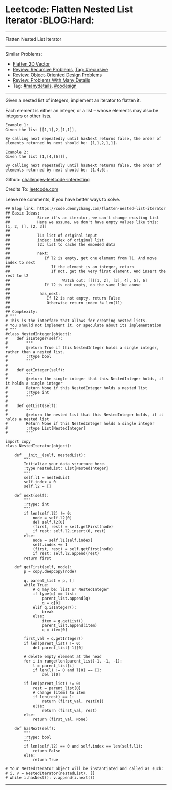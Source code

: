 # Leetcode: Flatten Nested List Iterator     :BLOG:Hard:


---

Flatten Nested List Iterator  

---

Similar Problems:  
-   [Flatten 2D Vector](https://code.dennyzhang.com/flatten-2d-vector)
-   [Review: Recursive Problems](https://code.dennyzhang.com/review-recursive), [Tag: #recursive](https://code.dennyzhang.com/tag/recursive)
-   [Review: Object-Oriented Design Problems](https://code.dennyzhang.com/review-oodesign)
-   [Review: Problems With Many Details](https://code.dennyzhang.com/review-manydetails)
-   Tag: [#manydetails](https://code.dennyzhang.com/tag/manydetails), [#oodesign](https://code.dennyzhang.com/tag/oodesign)

---

Given a nested list of integers, implement an iterator to flatten it.  

Each element is either an integer, or a list &#x2013; whose elements may also be integers or other lists.  

    Example 1:
    Given the list [[1,1],2,[1,1]],
    
    By calling next repeatedly until hasNext returns false, the order of elements returned by next should be: [1,1,2,1,1].

    Example 2:
    Given the list [1,[4,[6]]],
    
    By calling next repeatedly until hasNext returns false, the order of elements returned by next should be: [1,4,6].

Github: [challenges-leetcode-interesting](https://github.com/DennyZhang/challenges-leetcode-interesting/tree/master/flatten-nested-list-iterator)  

Credits To: [leetcode.com](https://leetcode.com/problems/flatten-nested-list-iterator/description/)  

Leave me comments, if you have better ways to solve.  

    ## Blog link: https://code.dennyzhang.com/flatten-nested-list-iterator
    ## Basic Ideas:
    ##            Since it's an iterator, we can't change existing list
    ##            Here we assume, we don't have empty values like this: [1, 2, [], [2, 3]]
    ##
    ##            l1: list of original input
    ##            index: index of original list
    ##            l2: list to cache the embeded data
    ##
    ##            next:
    ##               If l2 is empty, get one element from l1. And move index to next
    ##                  If the element is an integer, return
    ##                  If not, get the very first element. And insert the rest to l2
    ##                       Watch out: [[[[1, 2], [3], 4], 5], 6]
    ##               If l2 is not empty, do the same like above
    ##
    ##             has_next:
    ##                If l2 is not empty, return False
    ##                Otherwise return index != len(l1)
    ##
    ## Complexity:
    # """
    # This is the interface that allows for creating nested lists.
    # You should not implement it, or speculate about its implementation
    # """
    #class NestedInteger(object):
    #    def isInteger(self):
    #        """
    #        @return True if this NestedInteger holds a single integer, rather than a nested list.
    #        :rtype bool
    #        """
    #
    #    def getInteger(self):
    #        """
    #        @return the single integer that this NestedInteger holds, if it holds a single integer
    #        Return None if this NestedInteger holds a nested list
    #        :rtype int
    #        """
    #
    #    def getList(self):
    #        """
    #        @return the nested list that this NestedInteger holds, if it holds a nested list
    #        Return None if this NestedInteger holds a single integer
    #        :rtype List[NestedInteger]
    #        """
    
    import copy
    class NestedIterator(object):
    
        def __init__(self, nestedList):
            """
            Initialize your data structure here.
            :type nestedList: List[NestedInteger]
            """
            self.l1 = nestedList
            self.index = 0
            self.l2 = []
    
        def next(self):
            """
            :rtype: int
            """
            if len(self.l2) != 0:
                node = self.l2[0]
                del self.l2[0]
                (first, rest) = self.getFirst(node)
                if rest: self.l2.insert(0, rest)
            else:
                node = self.l1[self.index]
                self.index += 1
                (first, rest) = self.getFirst(node)
                if rest: self.l2.append(rest)
            return first
    
        def getFirst(self, node):
            p = copy.deepcopy(node)
    
            q, parent_list = p, []
            while True:
                # q may be: list or NestedInteger
                if type(q) == list:
                    parent_list.append(q)
                    q = q[0]
                elif q.isInteger():
                    break
                else:
                    item = q.getList()
                    parent_list.append(item)
                    q = item[0]
    
            first_val = q.getInteger()
            if len(parent_list) != 0:
                del parent_list[-1][0]
    
            # delete empty element at the head
            for i in range(len(parent_list)-1, -1, -1):
                l = parent_list[i]
                if len(l) != 0 and l[0] == []:
                    del l[0]
    
            if len(parent_list) != 0:
                rest = parent_list[0]
                # change [item] to item
                if len(rest) == 1:
                    return (first_val, rest[0])
                else:
                    return (first_val, rest)
            else:
                return (first_val, None)
    
        def hasNext(self):
            """
            :rtype: bool
            """
            if len(self.l2) == 0 and self.index == len(self.l1):
                return False
            else:
                return True
    
    # Your NestedIterator object will be instantiated and called as such:
    # i, v = NestedIterator(nestedList), []
    # while i.hasNext(): v.append(i.next())

---